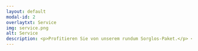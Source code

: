 ```yaml
---
layout: default
modal-id: 2
overlaytxt: Service
img: service.png
alt: Service
description: <p>Profitieren Sie von unserem rundum Sorglos-Paket.</p> <p>Wir passen Ihr Kleid in unserer Schneiderei perfekt auf Sie an und machen auf Wunsch auch Sonderanfertigungen.</p>
---
```

